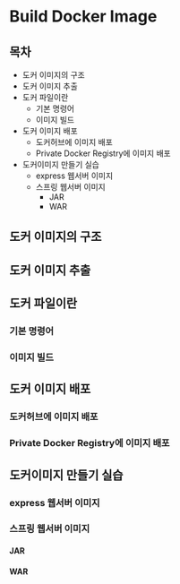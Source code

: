 # Build Docker Image

## 목차
- 도커 이미지의 구조
- 도커 이미지 추출
- 도커 파일이란
    - 기본 명령어
    - 이미지 빌드
- 도커 이미지 배포
    - 도커허브에 이미지 배포
    - Private Docker Registry에 이미지 배포
- 도커이미지 만들기 실습
    - express 웹서버 이미지
    - 스프링 웹서버 이미지
        - JAR
        - WAR

## 도커 이미지의 구조
## 도커 이미지 추출
## 도커 파일이란
### 기본 명령어
### 이미지 빌드
## 도커 이미지 배포
### 도커허브에 이미지 배포
### Private Docker Registry에 이미지 배포
## 도커이미지 만들기 실습
### express 웹서버 이미지
### 스프링 웹서버 이미지
#### JAR
#### WAR

